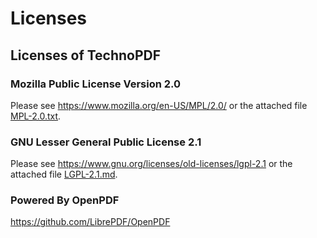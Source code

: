# Licenses

## Licenses of TechnoPDF

### Mozilla Public License Version 2.0

Please see https://www.mozilla.org/en-US/MPL/2.0/ or the attached file
[MPL-2.0.txt](src/main/resources/META-INF/MPL-2.0.txt).

### GNU Lesser General Public License 2.1

Please see https://www.gnu.org/licenses/old-licenses/lgpl-2.1 or the attached file
[LGPL-2.1.md](src/main/resources/META-INF/LGPL-2.1.md).

### Powered By OpenPDF
https://github.com/LibrePDF/OpenPDF